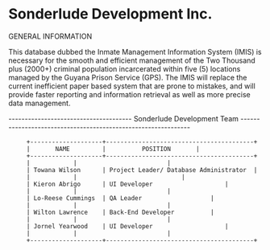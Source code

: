 # Sonderlude Development Inc.


GENERAL INFORMATION

This database dubbed the Inmate Management Information System (IMIS) is necessary 
for the smooth and efficient management of the Two Thousand plus (2000+) criminal 
population incarcerated within five (5) locations managed by the Guyana Prison Service (GPS). 
The IMIS will replace the current inefficient paper based system that are prone to mistakes, 
and will provide faster reporting and information retrieval as well as more precise data management. 



-------------------------------------- Sonderlude Development Team --------------------------------------------------------------

 		 +--------------------+-----------------------------------------+
 		 |       NAME         |   		 POSITION		|
 		 +--------------------+-----------------------------------------+
  		 |		      |					        |
 		 | Towana Wilson      | Project Leader/ Database Administrator  |
 		 |		      |				                |
 		 | Kieron Abrigo      | UI Developer			        |
 		 |		      |					        |
 		 | Lo-Reese Cummings  | QA Leader			        |
	  	 |		      |					        |
  		 | Wilton Lawrence    | Back-End Developer			|
  		 |		      |					        |
  		 | Jornel Yearwood    | UI Developer			        |
  		 |		      |					        |
  		 +--------------------+-----------------------------------------+






















